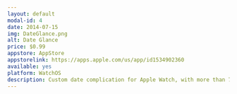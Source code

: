 ```yaml
---
layout: default
modal-id: 4
date: 2014-07-15
img: DateGlance.png
alt: Date Glance
price: $0.99
appstore: AppStore
appstorelink: https://apps.apple.com/us/app/id1534902360
available: yes
platform: WatchOS
description: Custom date complication for Apple Watch, with more than 700 possible format combinations.
---
```

